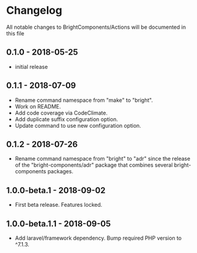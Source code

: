 # Changelog

All notable changes to BrightComponents/Actions will be documented in this file

## 0.1.0 - 2018-05-25

-   initial release

## 0.1.1 - 2018-07-09

-   Rename command namespace from "make" to "bright".
-   Work on README.
-   Add code coverage via CodeClimate.
-   Add duplicate suffix configuration option.
-   Update command to use new configuration option.

## 0.1.2 - 2018-07-26

-   Rename command namespace from "bright" to "adr" since the release of the "bright-components/adr" package that combines several bright-components packages.

## 1.0.0-beta.1 - 2018-09-02

-   First beta release. Features locked.

## 1.0.0-beta.1.1 - 2018-09-05

-   Add laravel/framework dependency. Bump required PHP version to ^7.1.3.
